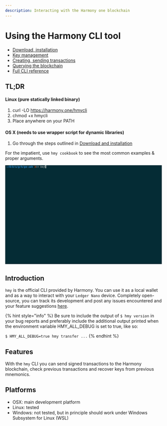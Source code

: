 ```yaml
---
description: Interacting with the Harmony one blockchain
---
```


# Using the Harmony CLI tool

* [Download, installation](download-and-installation.md)
* [Key management](key-management.md)
* [Creating, sending transactions](creating-sending-transactions.md)
* [Querying the blockchain](querying-the-blockchain.md)
* [Full CLI reference](full-cli-reference.md)

## TL;DR

#### Linux \(pure statically linked binary\)

1. curl -LO https://harmony.one/hmycli
2. chmod +x hmycli
3. Place anywhere on your PATH

#### OS X \(needs to use wrapper script for dynamic libraries\)

1. Go through the steps outlined in [Download and installation](download-and-installation.md#shell-wrapper)

For the impatient, use `hmy cookbook` to see the most common examples & proper arguments.

![](../../.gitbook/assets/hmy-cookbook%20%281%29.gif)

## Introduction

`hmy` is the official CLI provided by Harmony. You can use it as a local wallet and as a way to interact with your `Ledger Nano` device. Completely open-source, you can track its development and post any issues encountered and your feature suggestions [here](https://github.com/harmony-one/go-sdk).

{% hint style="info" %}
Be sure to include the output of `$ hmy version` in your bug reports and preferably include the additional output printed when the environment variable HMY\_ALL\_DEBUG is set to true, like so:

`$ HMY_ALL_DEBUG=true hmy transfer ...`
{% endhint %}

## Features

With the `hmy` CLI you can send signed transactions to the Harmony blockchain, check previous transactions and recover keys from previous mnemonics.

## Platforms

* OSX: main development platform
* Linux: tested
* Windows: not tested, but in principle should work under Windows Subsystem for Linux \(WSL\)

